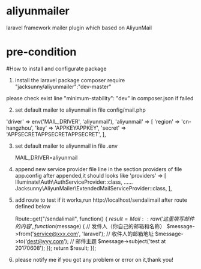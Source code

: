 # aliyunmailer
laravel framework mailer plugin which based on  AliyunMail
# pre-condition


#How to install and configurate package

1. install the laravel package 
  composer require "jacksunny/aliyunmailer":"dev-master"
  
  please check exist line "minimum-stability": "dev" in composer.json if failed

2. set default mailer to aliyunmail in file config/mail.php

  'driver' => env('MAIL_DRIVER', 'aliyunmail'),
   'aliyunmail' => [
        'region' => 'cn-hangzhou',
        'key' => 'APPKEYAPPKEY',
        'secret' => 'APPSECRETAPPSECRETAPPSECRET',
    ],
  

3. set default mailer to aliyunmail in file .env
  
   MAIL_DRIVER=aliyunmail
 
4. append new service provider file line in the section providers of file app.config
  after appended,it should looks like
   'providers' => [
        Illuminate\Auth\AuthServiceProvider::class,
        ......
        Jacksunny\AliyunMailer\ExtendedMailServiceProvider::class,
    ],
4.  add route to test if it works,run http://localhost/sendalimail after route defined below

    Route::get("/sendalimail", function() {
        $result = Mail::raw('这里填写邮件的内容', function ($message) {
                    // 发件人（你自己的邮箱和名称）
                    $message->from('service@xxx.com', 'laravel');
                    // 收件人的邮箱地址
                    $message->to('dest@yyy.com');
                    // 邮件主题
                    $message->subject('test at 20170608');
                });
        return $result;
    });
  
5. please notify me if you got any problem or error on it,thank you!
